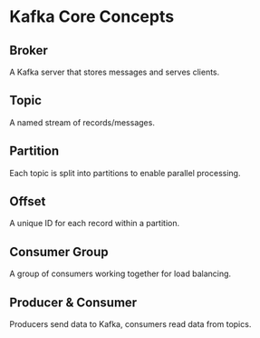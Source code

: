 # Kafka Core Concepts

## Broker
A Kafka server that stores messages and serves clients.

## Topic
A named stream of records/messages.

## Partition
Each topic is split into partitions to enable parallel processing.

## Offset
A unique ID for each record within a partition.

## Consumer Group
A group of consumers working together for load balancing.

## Producer & Consumer
Producers send data to Kafka, consumers read data from topics.

<!-- ![Kafka Core Concepts](./assets/core-concepts-diagram.png) -->